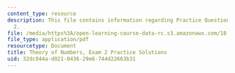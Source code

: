 ```yaml
---
content_type: resource
description: This file contains information regarding Practice Questions for Midterm
  2.
file: /media/https%3A/open-learning-course-data-rc.s3.amazonaws.com/18-781-theory-of-numbers-spring-2012/32dc844ad021043629e6744d22663b31_MIT18_871S12_practExam2Sol.pdf
file_type: application/pdf
resourcetype: Document
title: Theory of Numbers, Exam 2 Practice Solutions
uid: 32dc844a-d021-0436-29e6-744d22663b31
---
```

